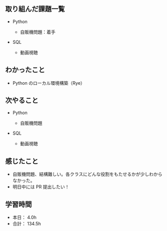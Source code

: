 ## 取り組んだ課題一覧

- Python

  - 自販機問題：着手

- SQL
  - 動画視聴

## わかったこと

- Python のローカル環境構築（Rye）

## 次やること

- Python

  - 自販機問題

- SQL
  - 動画視聴

## 感じたこと

- 自販機問題、結構難しい。各クラスにどんな役割をもたせるかが少しわからなかった。
- 明日中には PR 提出したい！

## 学習時間

- 本日： 4.0h
- 合計： 134.5h
